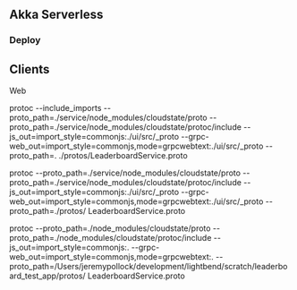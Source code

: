 

## Akka Serverless

### Deploy



## Clients

Web

protoc --include_imports --proto_path=./service/node_modules/cloudstate/proto --proto_path=./service/node_modules/cloudstate/protoc/include  --js_out=import_style=commonjs:./ui/src/_proto --grpc-web_out=import_style=commonjs,mode=grpcwebtext:./ui/src/_proto --proto_path=. ./protos/LeaderboardService.proto


protoc  --proto_path=./service/node_modules/cloudstate/proto --proto_path=./service/node_modules/cloudstate/protoc/include  --js_out=import_style=commonjs:./ui/src/_proto --grpc-web_out=import_style=commonjs,mode=grpcwebtext:./ui/src/_proto --proto_path=./protos/ LeaderboardService.proto


protoc  --proto_path=./node_modules/cloudstate/proto --proto_path=./node_modules/cloudstate/protoc/include  --js_out=import_style=commonjs:. --grpc-web_out=import_style=commonjs,mode=grpcwebtext:. --proto_path=/Users/jeremypollock/development/lightbend/scratch/leaderboard_test_app/protos/ LeaderboardService.proto

